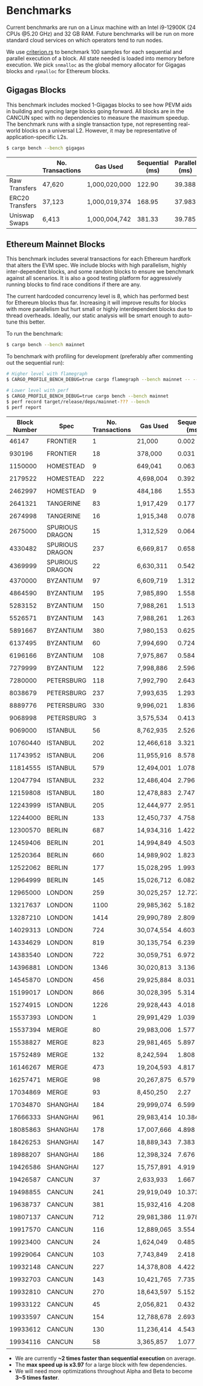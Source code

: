 # Benchmarks

Current benchmarks are run on a Linux machine with an Intel i9-12900K (24 CPUs @5.20 GHz) and 32 GB RAM. Future benchmarks will be run on more standard cloud services on which operators tend to run nodes.

We use [criterion.rs](https://github.com/bheisler/criterion.rs) to benchmark 100 samples for each sequential and parallel execution of a block. All state needed is loaded into memory before execution. We pick `snmalloc` as the global memory allocator for Gigagas blocks and `rpmalloc` for Ethereum blocks.

## Gigagas Blocks

This benchmark includes mocked 1-Gigagas blocks to see how PEVM aids in building and syncing large blocks going forward. All blocks are in the CANCUN spec with no dependencies to measure the maximum speedup. The benchmark runs with a single transaction type, not representing real-world blocks on a universal L2. However, it may be representative of application-specific L2s.

```sh
$ cargo bench --bench gigagas
```

|                 | No. Transactions | Gas Used      | Sequential (ms) | Parallel (ms) | Speedup    |
| --------------- | ---------------- | ------------- | --------------- | ------------- | ---------- |
| Raw Transfers   | 47,620           | 1,000,020,000 | 122.90          | 39.388        | 🟢3.12     |
| ERC20 Transfers | 37,123           | 1,000,019,374 | 168.95          | 37.983        | 🟢4.45     |
| Uniswap Swaps   | 6,413            | 1,000,004,742 | 381.33          | 39.785        | 🟢**9.58** |

## Ethereum Mainnet Blocks

This benchmark includes several transactions for each Ethereum hardfork that alters the EVM spec. We include blocks with high parallelism, highly inter-dependent blocks, and some random blocks to ensure we benchmark against all scenarios. It is also a good testing platform for aggressively running blocks to find race conditions if there are any.

The current hardcoded concurrency level is 8, which has performed best for Ethereum blocks thus far. Increasing it will improve results for blocks with more parallelism but hurt small or highly interdependent blocks due to thread overheads. Ideally, our static analysis will be smart enough to auto-tune this better.

To run the benchmark:

```sh
$ cargo bench --bench mainnet
```

To benchmark with profiling for development (preferably after commenting out the sequential run):

```sh
# Higher level with flamegraph
$ CARGO_PROFILE_BENCH_DEBUG=true cargo flamegraph --bench mainnet -- --bench

# Lower level with perf
$ CARGO_PROFILE_BENCH_DEBUG=true cargo bench --bench mainnet
$ perf record target/release/deps/mainnet-??? --bench
$ perf report
```

| Block Number | Spec            | No. Transactions | Gas Used   | Sequential (ms) | Parallel (ms) | Speedup    |
| ------------ | --------------- | ---------------- | ---------- | --------------- | ------------- | ---------- |
| 46147        | FRONTIER        | 1                | 21,000     | 0.002           | 0.002         | ⚪1        |
| 930196       | FRONTIER        | 18               | 378,000    | 0.031           | 0.031         | ⚪1        |
| 1150000      | HOMESTEAD       | 9                | 649,041    | 0.063           | 0.063         | ⚪1        |
| 2179522      | HOMESTEAD       | 222              | 4,698,004  | 0.392           | 0.261         | 🟢1.5      |
| 2462997      | HOMESTEAD       | 9                | 484,186    | 1.553           | 1.539         | ⚪1        |
| 2641321      | TANGERINE       | 83               | 1,917,429  | 0.177           | 0.174         | ⚪1        |
| 2674998      | TANGERINE       | 16               | 1,915,348  | 0.078           | 0.078         | ⚪1        |
| 2675000      | SPURIOUS DRAGON | 15               | 1,312,529  | 0.064           | 0.064         | ⚪1        |
| 4330482      | SPURIOUS DRAGON | 237              | 6,669,817  | 0.658           | 0.283         | 🟢2.32     |
| 4369999      | SPURIOUS DRAGON | 22               | 6,630,311  | 0.542           | 0.303         | 🟢1.79     |
| 4370000      | BYZANTIUM       | 97               | 6,609,719  | 1.312           | 1.209         | 🟢1.09     |
| 4864590      | BYZANTIUM       | 195              | 7,985,890  | 1.558           | 0.457         | 🟢3.41     |
| 5283152      | BYZANTIUM       | 150              | 7,988,261  | 1.513           | 0.437         | 🟢3.46     |
| 5526571      | BYZANTIUM       | 143              | 7,988,261  | 1.263           | 0.593         | 🟢2.13     |
| 5891667      | BYZANTIUM       | 380              | 7,980,153  | 0.625           | 0.334         | 🟢1.87     |
| 6137495      | BYZANTIUM       | 60               | 7,994,690  | 0.724           | 0.379         | 🟢1.91     |
| 6196166      | BYZANTIUM       | 108              | 7,975,867  | 0.584           | 0.53          | 🟢1.1      |
| 7279999      | BYZANTIUM       | 122              | 7,998,886  | 2.596           | 0.654         | 🟢**3.97** |
| 7280000      | PETERSBURG      | 118              | 7,992,790  | 2.643           | 1.412         | 🟢1.87     |
| 8038679      | PETERSBURG      | 237              | 7,993,635  | 1.293           | 0.518         | 🟢2.5      |
| 8889776      | PETERSBURG      | 330              | 9,996,021  | 1.836           | 0.673         | 🟢2.73     |
| 9068998      | PETERSBURG      | 3                | 3,575,534  | 0.413           | 0.415         | ⚪1        |
| 9069000      | ISTANBUL        | 56               | 8,762,935  | 2.526           | 1.431         | 🟢1.76     |
| 10760440     | ISTANBUL        | 202              | 12,466,618 | 3.321           | 1.388         | 🟢2.39     |
| 11743952     | ISTANBUL        | 206              | 11,955,916 | 8.578           | 5.976         | 🟢1.44     |
| 11814555     | ISTANBUL        | 579              | 12,494,001 | 1.078           | 0.588         | 🟢1.83     |
| 12047794     | ISTANBUL        | 232              | 12,486,404 | 2.796           | 1.102         | 🟢2.54     |
| 12159808     | ISTANBUL        | 180              | 12,478,883 | 2.747           | 1.464         | 🟢1.88     |
| 12243999     | ISTANBUL        | 205              | 12,444,977 | 2.951           | 1.083         | 🟢2.72     |
| 12244000     | BERLIN          | 133              | 12,450,737 | 4.758           | 3.329         | 🟢1.43     |
| 12300570     | BERLIN          | 687              | 14,934,316 | 1.422           | 0.703         | 🟢2.02     |
| 12459406     | BERLIN          | 201              | 14,994,849 | 4.503           | 2.447         | 🟢1.84     |
| 12520364     | BERLIN          | 660              | 14,989,902 | 1.823           | 1.076         | 🟢1.69     |
| 12522062     | BERLIN          | 177              | 15,028,295 | 1.993           | 0.881         | 🟢2.26     |
| 12964999     | BERLIN          | 145              | 15,026,712 | 6.082           | 3.344         | 🟢1.82     |
| 12965000     | LONDON          | 259              | 30,025,257 | 12.727          | 3.862         | 🟢3.3      |
| 13217637     | LONDON          | 1100             | 29,985,362 | 5.182           | 1.728         | 🟢3        |
| 13287210     | LONDON          | 1414             | 29,990,789 | 2.809           | 1.401         | 🟢2.0      |
| 14029313     | LONDON          | 724              | 30,074,554 | 4.603           | 1.304         | 🟢3.53     |
| 14334629     | LONDON          | 819              | 30,135,754 | 6.239           | 2.093         | 🟢2.98     |
| 14383540     | LONDON          | 722              | 30,059,751 | 6.972           | 2.444         | 🟢2.85     |
| 14396881     | LONDON          | 1346             | 30,020,813 | 3.136           | 1.623         | 🟢1.93     |
| 14545870     | LONDON          | 456              | 29,925,884 | 8.031           | 2.564         | 🟢3.13     |
| 15199017     | LONDON          | 866              | 30,028,395 | 5.314           | 1.668         | 🟢3.18     |
| 15274915     | LONDON          | 1226             | 29,928,443 | 4.018           | 1.622         | 🟢2.48     |
| 15537393     | LONDON          | 1                | 29,991,429 | 1.039           | 1.039         | ⚪1        |
| 15537394     | MERGE           | 80               | 29,983,006 | 1.577           | 1.099         | 🟢1.43     |
| 15538827     | MERGE           | 823              | 29,981,465 | 5.897           | 1.943         | 🟢3.04     |
| 15752489     | MERGE           | 132              | 8,242,594  | 1.808           | 0.828         | 🟢2.18     |
| 16146267     | MERGE           | 473              | 19,204,593 | 4.817           | 1.741         | 🟢2.77     |
| 16257471     | MERGE           | 98               | 20,267,875 | 6.579           | 4.263         | 🟢1.54     |
| 17034869     | MERGE           | 93               | 8,450,250  | 2.27            | 0.955         | 🟢2.38     |
| 17034870     | SHANGHAI        | 184              | 29,999,074 | 6.599           | 2.907         | 🟢2.27     |
| 17666333     | SHANGHAI        | 961              | 29,983,414 | 10.384          | 5.941         | 🟢1.75     |
| 18085863     | SHANGHAI        | 178              | 17,007,666 | 4.898           | 2.988         | 🟢1.64     |
| 18426253     | SHANGHAI        | 147              | 18,889,343 | 7.383           | 5.312         | 🟢1.39     |
| 18988207     | SHANGHAI        | 186              | 12,398,324 | 7.676           | 5.105         | 🟢1.5      |
| 19426586     | SHANGHAI        | 127              | 15,757,891 | 4.919           | 2.472         | 🟢1.99     |
| 19426587     | CANCUN          | 37               | 2,633,933  | 1.667           | 1.088         | 🟢1.53     |
| 19498855     | CANCUN          | 241              | 29,919,049 | 10.373          | 5.417         | 🟢1.91     |
| 19638737     | CANCUN          | 381              | 15,932,416 | 4.208           | 2.129         | 🟢1.98     |
| 19807137     | CANCUN          | 712              | 29,981,386 | 11.978          | 6.217         | 🟢1.93     |
| 19917570     | CANCUN          | 116              | 12,889,065 | 3.554           | 1.512         | 🟢2.35     |
| 19923400     | CANCUN          | 24               | 1,624,049  | 0.485           | 0.481         | ⚪1        |
| 19929064     | CANCUN          | 103              | 7,743,849  | 2.418           | 1.286         | 🟢1.88     |
| 19932148     | CANCUN          | 227              | 14,378,808 | 4.422           | 2.268         | 🟢1.95     |
| 19932703     | CANCUN          | 143              | 10,421,765 | 7.735           | 5.968         | 🟢1.3      |
| 19932810     | CANCUN          | 270              | 18,643,597 | 5.152           | 2.515         | 🟢2.05     |
| 19933122     | CANCUN          | 45               | 2,056,821  | 0.432           | 0.279         | 🟢1.55     |
| 19933597     | CANCUN          | 154              | 12,788,678 | 2.693           | 1.586         | 🟢1.7      |
| 19933612     | CANCUN          | 130              | 11,236,414 | 4.543           | 1.305         | 🟢3.48     |
| 19934116     | CANCUN          | 58               | 3,365,857  | 1.077           | 0.618         | 🟢1.74     |

- We are currently **~2 times faster than sequential execution** on average.
- The **max speed up is x3.97** for a large block with few dependencies.
- We will need more optimizations throughout Alpha and Beta to become **3~5 times faster**.
